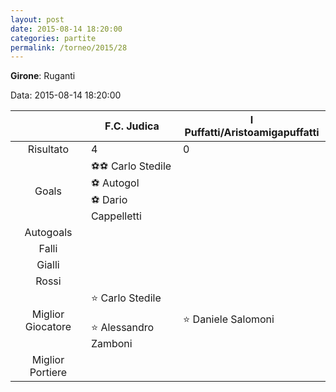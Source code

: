 ```yaml
---
layout: post
date: 2015-08-14 18:20:00
categories: partite
permalink: /torneo/2015/28
---
```

**Girone**: Ruganti

Data: 2015-08-14 18:20:00

| | F.C. Judica | I Puffatti/Aristoamigapuffatti |
|:-----:|-----|-----|
Risultato|4|0
Goals|⚽⚽ Carlo Stedile<br/>⚽   Autogol<br/>⚽ Dario Cappelletti|
Autogoals||
Falli||
Gialli||
Rossi||
Miglior Giocatore|⭐ Carlo Stedile<br/><br/>⭐ Alessandro Zamboni<br/>|⭐ Daniele Salomoni<br/>
Miglior Portiere||